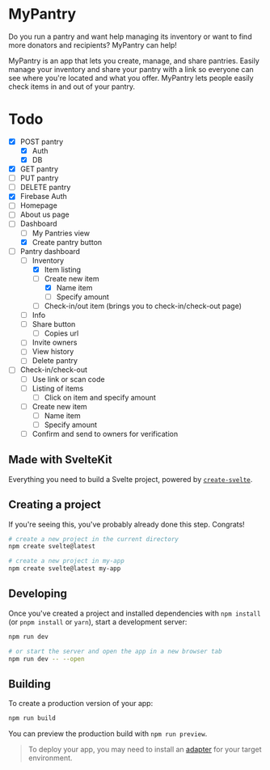 # MyPantry

Do you run a pantry and want help managing its inventory or want to find more donators and recipients? MyPantry can help!

MyPantry is an app that lets you create, manage, and share pantries. Easily manage your inventory and share your pantry with a link so everyone can see where you're located and what you offer. MyPantry lets people easily check items in and out of your pantry.

# Todo

- [x] POST pantry
  - [x] Auth
  - [x] DB
- [x] GET pantry
- [ ] PUT pantry
- [ ] DELETE pantry
- [x] Firebase Auth
- [ ] Homepage
- [ ] About us page
- [ ] Dashboard
  - [ ] My Pantries view
  - [x] Create pantry button
- [ ] Pantry dashboard
  - [ ] Inventory
    - [x] Item listing
    - [ ] Create new item
      - [x] Name item
      - [ ] Specify amount
    - [ ] Check-in/out item (brings you to check-in/check-out page)
  - [ ] Info
  - [ ] Share button
    - [ ] Copies url
  - [ ] Invite owners
  - [ ] View history
  - [ ] Delete pantry
- [ ] Check-in/check-out
  - [ ] Use link or scan code
  - [ ] Listing of items
    - [ ] Click on item and specify amount
  - [ ] Create new item
    - [ ] Name item
    - [ ] Specify amount
  - [ ] Confirm and send to owners for verification

## Made with SvelteKit

Everything you need to build a Svelte project, powered by [`create-svelte`](https://github.com/sveltejs/kit/tree/master/packages/create-svelte).

## Creating a project

If you're seeing this, you've probably already done this step. Congrats!

```bash
# create a new project in the current directory
npm create svelte@latest

# create a new project in my-app
npm create svelte@latest my-app
```

## Developing

Once you've created a project and installed dependencies with `npm install` (or `pnpm install` or `yarn`), start a development server:

```bash
npm run dev

# or start the server and open the app in a new browser tab
npm run dev -- --open
```

## Building

To create a production version of your app:

```bash
npm run build
```

You can preview the production build with `npm run preview`.

> To deploy your app, you may need to install an [adapter](https://kit.svelte.dev/docs/adapters) for your target environment.
